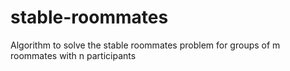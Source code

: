 # stable-roommates
Algorithm to solve the stable roommates problem for groups of m roommates with n participants
